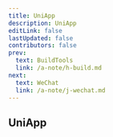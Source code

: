 ```yaml
---
title: UniApp
description: UniApp
editLink: false
lastUpdated: false
contributors: false
prev:
  text: BuildTools
  link: /a-note/h-build.md
next:
  text: WeChat
  link: /a-note/j-wechat.md
---
```


## UniApp